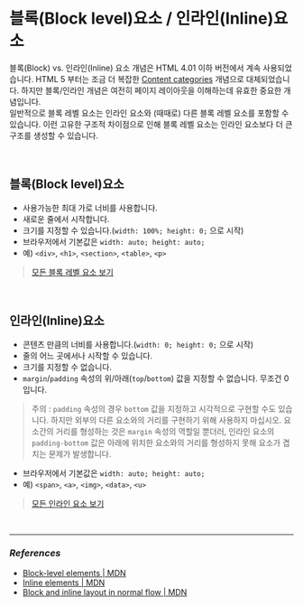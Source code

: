 # 블록(Block level)요소 / 인라인(Inline)요소
블록(Block) vs. 인라인(Inline) 요소 개념은 HTML 4.01 이하 버전에서 계속 사용되었습니다. HTML 5 부터는 조금 더 복잡한 [Content categories](https://developer.mozilla.org/ko/docs/Web/Guide/HTML/Content_categories) 개념으로 대체되었습니다. 하지만 블록/인라인 개념은 여전히 페이지 레이아웃을 이해하는데 유효한 중요한 개념입니다.
<br />
일반적으로 블록 레벨 요소는 인라인 요소와 (때때로) 다른 블록 레벨 요소를 포함할 수 있습니다. 이런 고유한 구조적 차이점으로 인해 블록 레벨 요소는 인라인 요소보다 더 큰 구조를 생성할 수 있습니다.

<br />

## 블록(Block level)요소
- 사용가능한 최대 가로 너비를 사용합니다.
- 새로운 줄에서 시작합니다.
- 크기를 지정할 수 있습니다.(`width: 100%; height: 0;` 으로 시작)
- 브라우저에서 기본값은 `width: auto; height: auto;`
- 예) `<div>`, `<h1>`, `<section>`, `<table>`, `<p>`
> [모든 블록 레벨 요소 보기](https://developer.mozilla.org/en-US/docs/Web/HTML/Block-level_elements#Elements)

<br />

## 인라인(Inline)요소
- 콘텐츠 만큼의 너비를 사용합니다.(`width: 0; height: 0;` 으로 시작)
- 줄의 어느 곳에서나 시작할 수 있습니다.
- 크기를 지정할 수 없습니다.
- `margin`/`padding` 속성의 위/아래(`top`/`bottom`) 값을 지정할 수 없습니다. 무조건 0 입니다.
> 주의 : `padding` 속성의 경우 `bottom` 값을 지정하고 시각적으로 구현할 수도 있습니다. 하지만 외부의 다른 요소와의 거리를 구현하기 위해 사용하지 마십시오. 요소간의 거리를 형성하는 것은 `margin` 속성의 역할일 뿐더러, 인라인 요소의 `padding-bottom` 값은 아래에 위치한 요소와의 거리를 형성하지 못해 요소가 겹치는 문제가 발생합니다.
- 브라우저에서 기본값은 `width: auto; height: auto;`
- 예) `<span>`, `<a>`, `<img>`, `<data>`, `<u>`
> [모든 인라인 요소 보기](https://developer.mozilla.org/en-US/docs/Web/HTML/Inline_elements#Elements)

<br />

***
### _References_
- [Block-level elements | MDN](https://developer.mozilla.org/en-US/docs/Web/HTML/Block-level_elements)
- [Inline elements | MDN](https://developer.mozilla.org/en-US/docs/Web/HTML/Inline_elements)
- [Block and inline layout in normal flow | MDN](https://developer.mozilla.org/en-US/docs/Web/CSS/CSS_Flow_Layout/Block_and_Inline_Layout_in_Normal_Flow)
